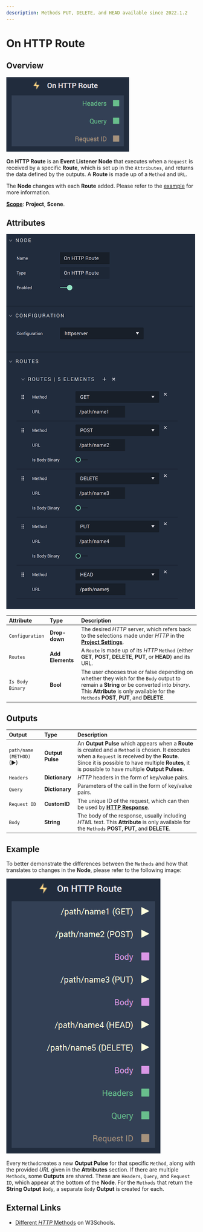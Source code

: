 ```yaml
---
description: Methods PUT, DELETE, and HEAD available since 2022.1.2
---
```

# On HTTP Route

## Overview

![The On HTTP Route Node.](../../../../.gitbook/assets/onhttprouteupdatedimage.png)

**On HTTP Route** is an **Event Listener Node** that executes when a `Request` is received  by a specific **Route**, which is set up in the `Attributes`, and returns the data defined by the outputs. A **Route** is made up of a `Method` and `URL`.  

The **Node** changes with each **Route** added. Please refer to the [example](onhttproute.md#example) for more information. 

[**Scope**](../../overview.md#scopes): **Project**, **Scene**.

## Attributes

![The On HTTP Route Node Attributes.](../../../../.gitbook/assets/onhttprouteattributes2.png)

| Attribute | Type | Description |
| :--- | :--- | :--- |
| `Configuration` | **Drop-down** | The desired _HTTP_ server, which refers back to the selections made under *HTTP* in the [**Project Settings**](../../../modules/project-settings.md). |
| `Routes` | **Add Elements** | A `Route` is made up of its _HTTP_ `Method` \(either **GET**, **POST**, **DELETE**, **PUT**, or **HEAD**\) and its URL. |
|`Is Body Binary`|**Bool**|The user chooses true or false depending on whether they wish for the `Body` output to remain a **String** or be converted into *binary*. This **Attribute** is only available for the `Methods` **POST**, **PUT**, and **DELETE**.|

## Outputs

| Output | Type | Description |
| :--- | :--- | :--- |
| `path/name (METHOD)` \(►\) |**Output Pulse**| An **Output Pulse** which appears when a **Route** is created and a `Method` is chosen. It executes when a `Request` is received by the **Route**. Since it is possible to have multiple **Routes**, it is possible to have multiple **Output Pulses**.|
| `Headers` | **Dictionary** | _HTTP_ headers in the form of key/value pairs. |
| `Query` | **Dictionary** | Parameters of the call in the form of key/value pairs. |
| `Request ID` | **CustomID** | The unique ID of the request, which can then be used by [**HTTP Response**](../httpresponse.md). |
|`Body`| **String** | The body of the response, usually including _HTML_ text. This **Attribute** is only available for the `Methods` **POST**, **PUT**, and **DELETE**.|


## Example

To better demonstrate the differences between the `Methods` and how that translates to changes in the **Node**, please refer to the following image:

![On HTTP Route Node](../../../../.gitbook/assets/onhttproutenodeexample.png)

Every `Method`creates a new **Output Pulse** for that specific `Method`, along with the provided *URL* given in the **Attributes** section. If there are multiple `Methods`, some **Outputs** are shared. These are `Headers`, `Query`, and `Request ID`, which appear at the bottom of the **Node**. For the `Methods` that return the **String Output** `Body`, a separate `Body` **Output** is created for each. 

## External Links

* [Different *HTTP* Methods](https://www.w3schools.com/tags/ref_httpmethods.asp) on W3Schools.
